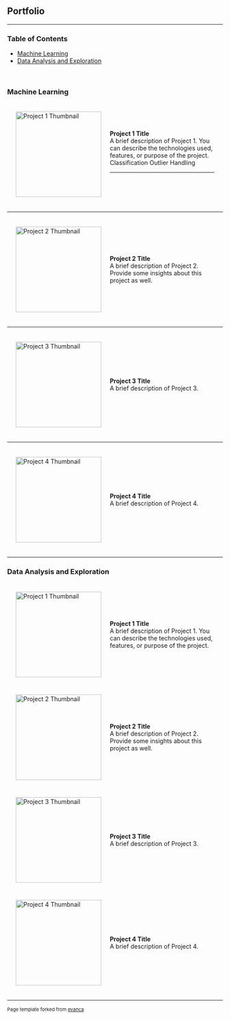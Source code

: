 ## Portfolio

---

### Table of Contents
- [Machine Learning](#machine-learning)
- [Data Analysis and Exploration](#data-analysis-and-exploration)
<br>

### Machine Learning
<div>

  <div style="display: flex; align-items: center; padding: 20px;">
    <div style="flex: 0 0 200px; margin-right: 20px;">
      <img src="images/dummy_thumbnail.jpg?raw=true" width="200px" alt="Project 1 Thumbnail"/>
    </div>
    <div>
      <b>Project 1 Title</b><br>
      A brief description of Project 1. You can describe the technologies used, features, or purpose of the project.<br>
      <div class="pill-container">
        <a class="pill">Classification</a>
        <a class="pill">Outlier Handling</a>
      </div>
      <hr> 
    </div>
  </div>
<hr> 
  <div style="display: flex; align-items: center; padding: 20px;">
    <div style="flex: 0 0 200px; margin-right: 20px;">
      <img src="images/dummy_thumbnail.jpg?raw=true" width="200px" alt="Project 2 Thumbnail"/>
    </div>
    <div>
      <b>Project 2 Title</b><br>
      A brief description of Project 2. Provide some insights about this project as well.
    </div>
  </div>
<hr> 
  <div style="display: flex; align-items: center; padding: 20px;">
    <div style="flex: 0 0 200px; margin-right: 20px;">
      <img src="images/dummy_thumbnail.jpg?raw=true" width="200px" alt="Project 3 Thumbnail"/>
    </div>
    <div>
      <b>Project 3 Title</b><br>
      A brief description of Project 3.
    </div>
  </div>
<hr> 
  <div style="display: flex; align-items: center; padding: 20px;">
    <div style="flex: 0 0 200px; margin-right: 20px;">
      <img src="images/dummy_thumbnail.jpg?raw=true" width="200px" alt="Project 4 Thumbnail"/>
    </div>
    <div>
      <b>Project 4 Title</b><br>
      A brief description of Project 4.
    </div>
  </div>

</div>

---

### Data Analysis and Exploration

<div style="max-width: 1200px; margin: 0 auto;">
  <div style="display: flex; align-items: center; padding: 20px;">
    <div style="flex: 0 0 200px; margin-right: 20px;">
      <img src="images/dummy_thumbnail.jpg?raw=true" width="200px" alt="Project 1 Thumbnail"/>
    </div>
    <div>
      <b>Project 1 Title</b><br>
      A brief description of Project 1. You can describe the technologies used, features, or purpose of the project.
    </div>
  </div>

  <div style="display: flex; align-items: center; padding: 20px;">
    <div style="flex: 0 0 200px; margin-right: 20px;">
      <img src="images/dummy_thumbnail.jpg?raw=true" width="200px" alt="Project 2 Thumbnail"/>
    </div>
    <div>
      <b>Project 2 Title</b><br>
      A brief description of Project 2. Provide some insights about this project as well.
    </div>
  </div>

  <div style="display: flex; align-items: center; padding: 20px;">
    <div style="flex: 0 0 200px; margin-right: 20px;">
      <img src="images/dummy_thumbnail.jpg?raw=true" width="200px" alt="Project 3 Thumbnail"/>
    </div>
    <div>
      <b>Project 3 Title</b><br>
      A brief description of Project 3.
    </div>
  </div>

  <div style="display: flex; align-items: center; padding: 20px;">
    <div style="flex: 0 0 200px; margin-right: 20px;">
      <img src="images/dummy_thumbnail.jpg?raw=true" width="200px" alt="Project 4 Thumbnail"/>
    </div>
    <div>
      <b>Project 4 Title</b><br>
      A brief description of Project 4.
    </div>
  </div>
</div>

---

<p style="font-size:11px">Page template forked from <a href="https://github.com/evanca/quick-portfolio">evanca</a></p>
<!-- Remove above link if you don't want to attribute -->
